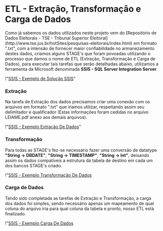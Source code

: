 # ETL - Extração, Transformação e Carga de Dados #

<p> Como já sabemos os dados utilizados neste projeto vem do [Repositório de Dados Eleitorais - TSE - Tribunal Superior Eleitoral](http://www.tse.jus.br/hotSites/pesquisas-eleitorais/index.html) em formato ".txt", com a intensão de fornecer maior confiabilidade no armanezamento destes dados, criamos alguns STAGE's que foram povoadas utilizando o processo que damos o nome de ETL (Extração, Transformação e Carga de Dados), para executar tais tarefas que serão detalhadas abaixo, utilizamos a ferramenta da Microsoft denominada <strong>SSIS - SQL Server Integration Server</strong>.</p>

!"[SSIS - Exemplo de Solução SSIS]()"

### Extração ###

<p> Na tarefa de Extração dos dados precisamos criar uma conexão com os arquivos em formato ".txt" que iriamos utilizar, respeitando assim seu delimitador e qualificador (Estas informações foram cedidas no arquivo LEIAME.pdf anexo aos demais arquivos).</p>

!"[SSIS - Exemplo Extração De Dados]()"

### Transformação ###

<p> Para todas as STAGE's fez-se necessário fazer uma conversão de datatype <strong>"String -> DBDATE"</strong>, <strong>"String -> TIMESTAMP"</strong>, <strong>"String -> Int"</strong>, deixando assim os dados compatíveis a estrutura da tabela de destino em cada um dos bancos STAGE's criado.</p>

!"[SSIS - Exemplo Transformação De Dados]()

### Carga de Dados ###

<p> Tendo sido completada as tarefas de Extração e Transformação, a carga dos dados foi simples, sendo necessário apenas um mapeamento de qual coluna do arquivo iria para qual coluna da tabela e pronto, nosso ETL está finalizado.</p>

!"[SSIS - Exemplo Carga De Dados]()